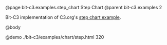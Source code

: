 @page bit-c3.examples.step_chart Step Chart
@parent bit-c3.examples 2

Bit-C3 implementation of C3.org's [step chart example](http://c3js.org/samples/chart_step.html).

@body

@demo ./bit-c3/examples/chart/step.html 320